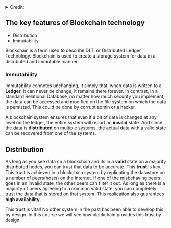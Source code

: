  <details>
  <summary>Credit:</summary>
  
  + Link: [Educative.io](https://www.educative.io/courses/hands-on-blockchain-hyperledger-fabric/xV26VjZ7yMl)
  
</details>

## The key features of Blockchain technology
  + Distribution
  + Immutability

Blockchain is a term used to describe DLT, or Distributed Ledger Technology. Blockchain is used to create a storage system for data in a distributed and immutable manner.

### Immutability
Immutability connotes unchanging, it simply that, when data is written to a **Ledger**, it can never be change, it remains there forever. In contrast, in a standard Relational Database, no matter how much security you implement, the data can be accessed and modified on the file system on which the data is persisted. This could be done by corrupt admin or a hacker.

A blockchain system ensures that even if a bit of data is changed at any level on the ledger, the entire system will report an  **invalid** state. And since the data is **distributed** on multiple systems, the actual data with a valid state can be recovered from one of the systems.

## Distribution
As long as you see data on a blockchain and its in a **valid** state on a majority distributed nodes, you can trust that data to be accurate. This __trust__ is key. This trust is achieved in a blockchain system by replicating the datastore on a number of peers(hosts) on the internet. If one of the misbehaving peers goes in an invalid state, the other peers can filter it out. As long as there is a majority of peers agreeing to a common valid state, you can completely trust the data that is stored on that system. This replication also guarantees __high availability__.

This trust is vital! No other system in the past has been able to develop this by design. In this course we will see how blockchain provides this trust by design.
